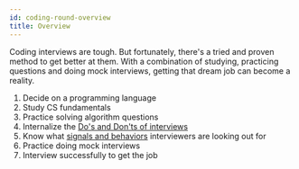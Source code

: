 ```yaml
---
id: coding-round-overview
title: Overview
---
```


Coding interviews are tough. But fortunately, there's a tried and proven method to get better at them. With a combination of studying, practicing questions and doing mock interviews, getting that dream job can become a reality.

1. Decide on a programming language
1. Study CS fundamentals
1. Practice solving algorithm questions
1. Internalize the [Do's and Don'ts of interviews](./cheatsheet.md)
1. Know what [signals and behaviors](./coding-signals.md) interviewers are looking out for
1. Practice doing mock interviews
1. Interview successfully to get the job
